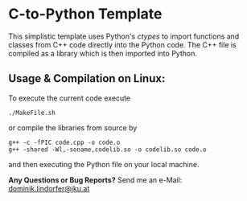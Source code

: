 # C-to-Python Template

This simplistic template uses Python's *ctypes* to import functions and classes from C++ code directly into the Python code.
The C++ file is compiled as a library which is then imported into Python.

## Usage & Compilation on Linux:

To execute the current code execute
```
./MakeFile.sh
```
or compile the libraries from source by 
```
g++ -c -fPIC code.cpp -o code.o
g++ -shared -Wl,-soname,codelib.so -o codelib.so code.o
```
and then executing the Python file on your local machine.


**Any Questions or Bug Reports?** Send me an e-Mail: dominik.lindorfer@jku.at
